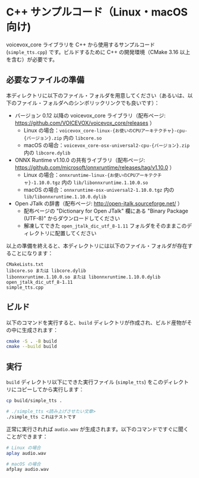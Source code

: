 # C++ サンプルコード（Linux・macOS 向け)

voicevox_core ライブラリを C++ から使用するサンプルコード (`simple_tts.cpp`) です。ビルドするために C++ の開発環境（CMake 3.16 以上を含む）が必要です。



## 必要なファイルの準備

本ディレクトリに以下のファイル・フォルダを用意してください（あるいは、以下のファイル・フォルダへのシンボリックリンクでも良いです）：

- バージョン 0.12 以降の voicevox_core ライブラリ（配布ページ: https://github.com/VOICEVOX/voicevox_core/releases ）
  - Linux の場合：`voicevox_core-linux-{お使いのCPUアーキテクチャ}-cpu-{バージョン}.zip` 内の `libcore.so`
  - macOS の場合：`voicevox_core-osx-universal2-cpu-{バージョン}.zip` 内の `libcore.dylib`
- ONNX Runtime v1.10.0 の共有ライブラリ（配布ページ: https://github.com/microsoft/onnxruntime/releases/tag/v1.10.0 ）
  - Linux の場合：`onnxruntime-linux-{お使いのCPUアーキテクチャ}-1.10.0.tgz` 内の `lib/libonnxruntime.1.10.0.so`
  - macOS の場合：`onnxruntime-osx-universal2-1.10.0.tgz` 内の `lib/libonnxruntime.1.10.0.dylib`
- Open JTalk の辞書（配布ページ: http://open-jtalk.sourceforge.net/ ）
  - 配布ページの "Dictionary for Open JTalk" 欄にある "Binary Package (UTF-8)" からダウンロードしてください
  - 解凍してできた `open_jtalk_dic_utf_8-1.11` フォルダをそのままこのディレクトリに配置してください

以上の準備を終えると、本ディレクトリには以下のファイル・フォルダが存在することになります：

```
CMakeLists.txt
libcore.so または libcore.dylib
libonnxruntime.1.10.0.so または libonnxruntime.1.10.0.dylib
open_jtalk_dic_utf_8-1.11
simple_tts.cpp
```



## ビルド

以下のコマンドを実行すると、`build` ディレクトリが作成され、ビルド産物がその中に生成されます：

```bash
cmake -S . -B build
cmake --build build
```



## 実行

`build` ディレクトリ以下にできた実行ファイル (`simple_tts`) をこのディレクトリにコピーしてから実行します：

```bash
cp build/simple_tts .

# ./simple_tts <読み上げさせたい文章>
./simple_tts これはテストです
```

正常に実行されれば `audio.wav` が生成されます。以下のコマンドですぐに聞くことができます：

```bash
# Linux の場合
aplay audio.wav

# macOS の場合
afplay audio.wav
```

